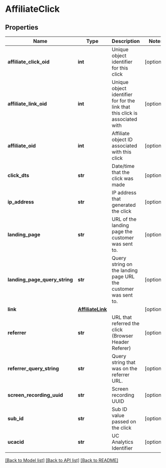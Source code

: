 # AffiliateClick

## Properties
Name | Type | Description | Notes
------------ | ------------- | ------------- | -------------
**affiliate_click_oid** | **int** | Unique object identifier for this click | [optional] 
**affiliate_link_oid** | **int** | Unique object identifier for for the link that this click is associated with | [optional] 
**affiliate_oid** | **int** | Affiliate object ID associated with this click | [optional] 
**click_dts** | **str** | Date/time that the click was made | [optional] 
**ip_address** | **str** | IP address that generated the click | [optional] 
**landing_page** | **str** | URL of the landing page the customer was sent to. | [optional] 
**landing_page_query_string** | **str** | Query string on the landing page URL the customer was sent to. | [optional] 
**link** | [**AffiliateLink**](AffiliateLink.md) |  | [optional] 
**referrer** | **str** | URL that referred the click (Browser Header Referer) | [optional] 
**referrer_query_string** | **str** | Query string that was on the referrer URL. | [optional] 
**screen_recording_uuid** | **str** | Screen recording UUID | [optional] 
**sub_id** | **str** | Sub ID value passed on the click | [optional] 
**ucacid** | **str** | UC Analytics Identifier | [optional] 

[[Back to Model list]](../README.md#documentation-for-models) [[Back to API list]](../README.md#documentation-for-api-endpoints) [[Back to README]](../README.md)


